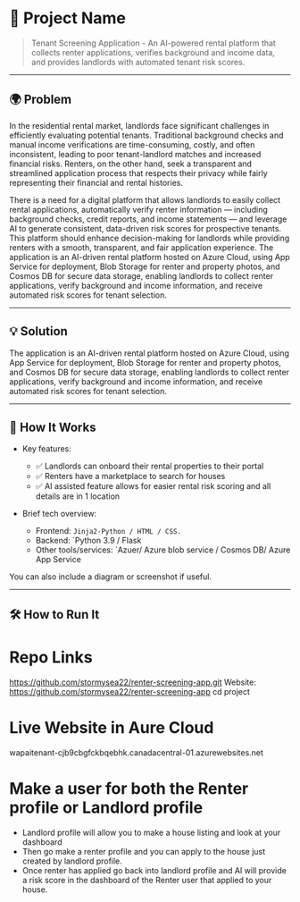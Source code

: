 # 🚀 Project Name

> Tenant Screening Application - An AI-powered rental platform that collects renter applications, verifies background and income data, and provides landlords with automated tenant risk scores.

---

## 🌍 Problem

In the residential rental market, landlords face significant challenges in efficiently evaluating potential tenants. Traditional background checks and manual income verifications are time-consuming, costly, and often inconsistent, leading to poor tenant-landlord matches and increased financial risks. Renters, on the other hand, seek a transparent and streamlined application process that respects their privacy while fairly representing their financial and rental histories.

There is a need for a digital platform that allows landlords to easily collect rental applications, automatically verify renter information — including background checks, credit reports, and income statements — and leverage AI to generate consistent, data-driven risk scores for prospective tenants. This platform should enhance decision-making for landlords while providing renters with a smooth, transparent, and fair application experience.
The application is an AI-driven rental platform hosted on Azure Cloud, using App Service for deployment, Blob Storage for renter and property photos, and Cosmos DB for secure data storage, enabling landlords to collect renter applications, verify background and income information, and receive automated risk scores for tenant selection.



---

## 💡 Solution

The application is an AI-driven rental platform hosted on Azure Cloud, using App Service for deployment, Blob Storage for renter and property photos, and Cosmos DB for secure data storage, enabling landlords to collect renter applications, verify background and income information, and receive automated risk scores for tenant selection.

---

## 🧠 How It Works

- Key features:
  - ✅ Landlords can onboard their rental properties to their portal
  - ✅ Renters have a marketplace to search for houses
  - ✅ AI assisted feature allows for easier rental risk scoring and all details are in 1 location

- Brief tech overview:
  - Frontend: `Jinja2-Python / HTML / CSS.`
  - Backend: `Python 3.9 / Flask
  - Other tools/services: `Azuer/ Azure blob service / Cosmos DB/ Azure App Service

You can also include a diagram or screenshot if useful.

---

## 🛠️ How to Run It

# Repo Links
https://github.com/stormysea22/renter-screening-app.git
Website:
https://github.com/stormysea22/renter-screening-app
cd project

# Live Website in Aure Cloud
wapaitenant-cjb9cbgfckbqebhk.canadacentral-01.azurewebsites.net

# Make a user for both the Renter profile or Landlord profile
-  Landlord profile will allow you to make a house listing and look at your dashboard
- Then go make a renter profile and you can apply to the house just created by landlord profile.
- Once renter has applied go back into landlord profile and AI will provide a risk score in the dashboard of the Renter user that applied to your house.
